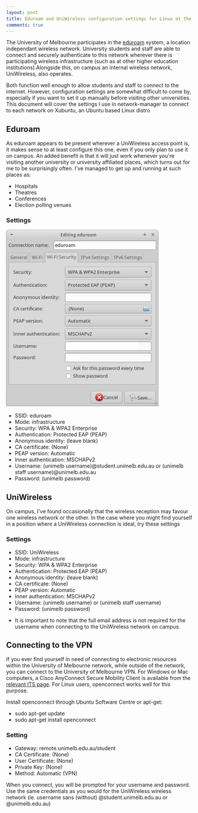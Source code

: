 ```yaml
---
layout: post
title: Eduroam and UniWireless configuration settings for Linux at the University of Melbourne
comments: true
---
```


The University of Melbourne participates in the <a href="http://www.eduroam.edu.au/">eduroam</a> system, a location independant wireless network. University students and staff are able to connect and securely authenticate to this network wherever there is participating wireless infrastructure (such as at other higher education institutions).Alongside this, on campus an internal wireless network, UniWireless, also operates. 

Both function well enough to allow students and staff to connect to the internet. However, configuration settings are somewhat difficult to come by, especially if you want to set it up manually before visiting other universities. This document will cover the settings I use in network-manager to connect to each network on Xubuntu, an Ubuntu based Linux distro 

<!--break-->

## Eduroam

As eduroam appears to be present wherever a UniWireless access point is, it makes sense to at least configure this one, even if you only plan to use it on campus. An added benefit is that it will just work whenever you're visiting another university or university affiliated places, which turns out for me to be surprisingly often. I've managed to get up and running at such places as:

- Hospitals
- Theatres
- Conferences
- Election polling venues

### Settings

![Eduroam configuration settings](public/images/2015-03-10-eduroam-settings.jpg)

- SSID: eduroam
- Mode: infrastructure
- Security: WPA & WPA2 Enterprise
- Authentication: Protected EAP (PEAP)
- Anonymous identity: (leave blank)
- CA certificate: (None)
- PEAP version: Automatic
- Inner authentication: MSCHAPv2
- Username: (unimelb username)@student.unimelb.edu.au or (unimelb staff username)@unimelb.edu.au
- Password: (unimelb password)

## UniWireless

On campus, I've found occasionally that the wireless reception may favour one wireless network or the other. In the case where you might find yourself in a position where a UniWireless connection is ideal, try these settings

### Settings

- SSID: UniWireless
- Mode: infrastructure
- Security: WPA & WPA2 Enterprise
- Authentication: Protected EAP (PEAP)
- Anonymous identity: (leave blank)
- CA certificate: (None)
- PEAP version: Automatic
- Inner authentication: MSCHAPv2
- Username: (unimelb username) or (unimelb staff username)
- Password: (unimelb password)

* It is important to note that the full email address is not required for the username when connecting to the UniWireless network on campus. 

## Connecting to the VPN

If you ever find yourself in need of connecting to electronic resources within the University of Melbourne network, while outside of the network, you can connect to the University of Melbourne VPN. For Windows or Mac computers, a Cisco AnyConnect Secure Mobility Client is available from the [relevant ITS page](https://its.unimelb.edu.au/help/networks-access/networks-internet/vpn). For Linux users, openconnect works well for this purpose.

Install openconnect through Ubuntu Software Centre or apt-get:

- sudo apt-get update
- sudo apt-get install openconnect

### Setting

- Gateway: remote.unimelb.edu.au/student
- CA Certificate: (None)
- User Certificate: (None)
- Private Key: (None)
- Method: Automatic (VPN)

When you connect, you will be prompted for your username and password. Use the same credentials as you would for the UniWireless wireless network (ie. username sans (without) @student.unimelb.edu.au or @unimelb.edu.au)